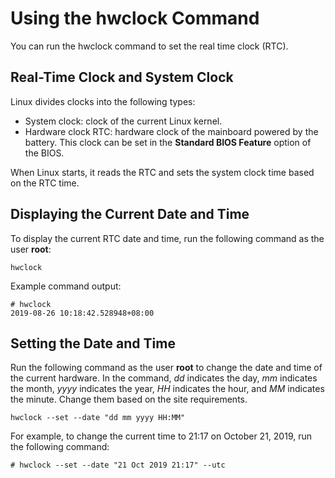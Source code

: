 # Using the hwclock Command<a name="EN-US_TOPIC_0229622802"></a>

You can run the hwclock command to set the real time clock \(RTC\).

## Real-Time Clock and System Clock<a name="en-us_topic_0151920986_s6197167779f149f3b27e8a2cf30bdbea"></a>

Linux divides clocks into the following types:

-   System clock: clock of the current Linux kernel.
-   Hardware clock RTC: hardware clock of the mainboard powered by the battery. This clock can be set in the  **Standard BIOS Feature**  option of the BIOS.

When Linux starts, it reads the RTC and sets the system clock time based on the RTC time.

## Displaying the Current Date and Time<a name="en-us_topic_0151920986_se2761e7195234ff98f4be3f7e0f33f7e"></a>

To display the current RTC date and time, run the following command as the user  **root**:

```
hwclock
```

Example command output:

```
# hwclock
2019-08-26 10:18:42.528948+08:00
```

## Setting the Date and Time<a name="en-us_topic_0151920986_s3b4cd9b6571a45ca87e0f43b0a54e63f"></a>

Run the following command as the user  **root**  to change the date and time of the current hardware. In the command,  _dd_  indicates the day,  _mm_  indicates the month,  _yyyy_  indicates the year,  _HH_  indicates the hour, and  _MM_  indicates the minute. Change them based on the site requirements.

```
hwclock --set --date "dd mm yyyy HH:MM"
```

For example, to change the current time to 21:17 on October 21, 2019, run the following command:

```
# hwclock --set --date "21 Oct 2019 21:17" --utc
```

